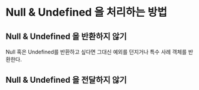 # Null & Undefined 을 처리하는 방법

## Null & Undefined 을 반환하지 않기

Null 혹은 Undefined를 반환하고 싶다면 그대신 예외를 던지거나 특수 사례 객체를 반환한다.

## Null & Undefined 을 전달하지 않기

